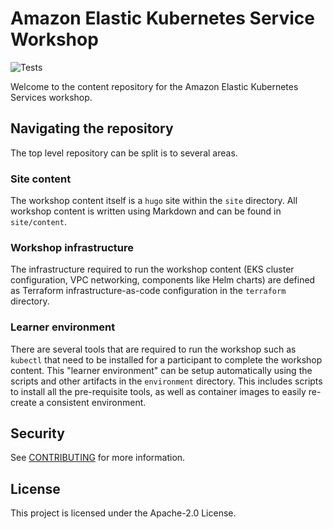 # Amazon Elastic Kubernetes Service Workshop

![Tests](https://github.com/aws-samples/eks-workshop-v2/actions/workflows/ci.yaml/badge.svg?branch=main)

Welcome to the content repository for the Amazon Elastic Kubernetes Services workshop.

## Navigating the repository

The top level repository can be split is to several areas.

### Site content

The workshop content itself is a `hugo` site within the `site` directory. All workshop content is written using Markdown and can be found in `site/content`.

### Workshop infrastructure

The infrastructure required to run the workshop content (EKS cluster configuration, VPC networking, components like Helm charts) are defined as Terraform infrastructure-as-code configuration in the `terraform` directory.

### Learner environment

There are several tools that are required to run the workshop such as `kubectl` that need to be installed for a participant to complete the workshop content. This "learner environment" can be setup automatically using the scripts and other artifacts in the `environment` directory. This includes scripts to install all the pre-requisite tools, as well as container images to easily re-create a consistent environment.

## Security

See [CONTRIBUTING](CONTRIBUTING.md#security-issue-notifications) for more information.

## License

This project is licensed under the Apache-2.0 License.

